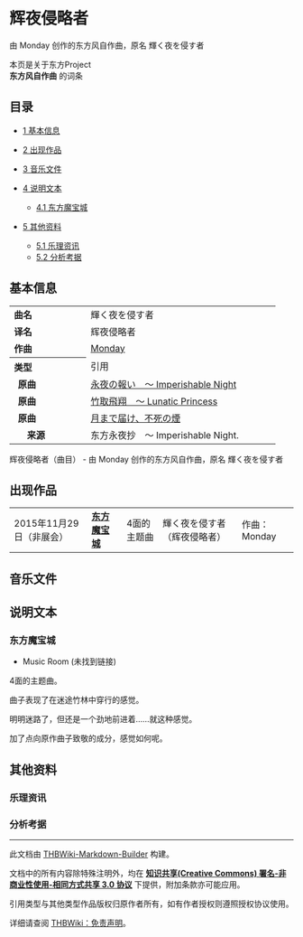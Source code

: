 # 辉夜侵略者

<!-- source html: G:\repos\THBWiki-Markdown-Builder\THBWikiMarkdown\Temp\main\5\54\ns0%3A%E8%BE%89%E5%A4%9C%E4%BE%B5%E7%95%A5%E8%80%85.html -->

由 Monday 创作的东方风自作曲，原名 輝く夜を侵す者

本页是关于东方Project  
 **东方风自作曲** 的词条

## 目录

- [1 基本信息](#基本信息)
- [2 出现作品](#出现作品)
- [3 音乐文件](#音乐文件)
- [4 说明文本](#说明文本)

  - [4.1 东方魔宝城](#东方魔宝城)



- [5 其他资料](#其他资料)

  - [5.1 乐理资讯](#乐理资讯)
  - [5.2 分析考据](#分析考据)








## 基本信息

<table><tbody><tr><td style="width:120px"><b>曲名</b></td><td style="width:320px">輝く夜を侵す者</td></tr><tr><td><b>译名</b></td><td>辉夜侵略者</td></tr><tr><td><b>作曲</b></td><td><a href="/index.php?title=Monday&amp;action=edit&amp;redlink=1" class="new" title="Monday（页面不存在）">Monday</a></td></tr><tr><th style="text-align: left;"><b>类型</b></th><td>引用</td></tr><tr><td style="padding-left:15px"><b>原曲</b></td><td><a href="./永夜的报应_～_Imperishable_Night.md" title="永夜的报应 ～ Imperishable Night" unred="">永夜の報い　～ Imperishable Night</a></td></tr><tr><td style="padding-left:15px"><b>原曲</b></td><td><a href="./竹取飞翔_～_Lunatic_Princess.md" title="竹取飞翔 ～ Lunatic Princess" unred="">竹取飛翔　～ Lunatic Princess</a></td></tr><tr><td style="padding-left:15px"><b>原曲</b></td><td><a href="./飘上月球，不死之烟.md" title="飘上月球，不死之烟" unred="">月まで届け、不死の煙</a></td></tr><tr><td style="padding-left:15px"><b>　来源</b></td><td>东方永夜抄　～ Imperishable Night.</td></tr></tbody></table>

辉夜侵略者（曲目） - 由 Monday 创作的东方风自作曲，原名 輝く夜を侵す者

## 出现作品

<table>

<tbody><tr><td>2015年11月29日（非展会）</td><td><b><a href="./東方魔宝城_～_Book_of_Star_Mythology..md" title="東方魔宝城 ～ Book of Star Mythology." unred="">东方魔宝城</a></b></td><td>4面的主题曲</td><td style="padding-left:5px;">輝く夜を侵す者（辉夜侵略者）</td><td style="padding-left:10px;">作曲：Monday</td></tr>
</tbody></table>



## 音乐文件

## 说明文本

### 东方魔宝城
- Music Room (未找到链接)

  
4面的主题曲。  

曲子表现了在迷途竹林中穿行的感觉。  

明明迷路了，但还是一个劲地前进着……就这种感觉。  

加了点向原作曲子致敬的成分，感觉如何呢。
  


## 其他资料

### 乐理资讯

### 分析考据




---

此文档由 [THBWiki-Markdown-Builder](https://github.com/Delsin-Yu/THBWiki-Markdown-Builder) 构建。

文档中的所有内容除特殊注明外，均在 [**知识共享(Creative Commons) 署名-非商业性使用-相同方式共享 3.0 协议**](https://creativecommons.org/licenses/by-sa/3.0/deed.zh-hans) 下提供，附加条款亦可能应用。

引用类型与其他类型作品版权归原作者所有，如有作者授权则遵照授权协议使用。

详细请查阅 [THBWiki：免责声明](https://thbwiki.cc/THBWiki:%E5%85%8D%E8%B4%A3%E5%A3%B0%E6%98%8E)。


